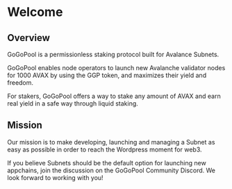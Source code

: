 # Welcome

## Overview

GoGoPool is a permissionless staking protocol built for Avalance Subnets.

GoGoPool enables node operators to launch new Avalanche validator nodes for 1000 AVAX by using the GGP token, and maximizes their yield and freedom.

For stakers, GoGoPool offers a way to stake any amount of AVAX and earn real yield in a safe way through liquid staking.

## Mission

Our mission is to make developing, launching and managing a Subnet as easy as possible in order to reach the Wordpress moment for web3.

If you believe Subnets should be the default option for launching new appchains, join the discussion on the GoGoPool Community Discord. We look forward to working with you!

